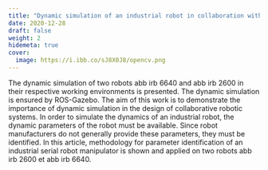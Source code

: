 ```yaml
---
title: "Dynamic simulation of an industrial robot in collaboration with an operator for safety purpose"
date: 2020-12-28
draft: false
weight: 2
hidemeta: true
cover:
  image: https://i.ibb.co/sJ8X0J8/opencv.png
---
```


The dynamic simulation of two robots abb irb 6640 and abb irb 2600 in their respective working environments is presented. The dynamic simulation is ensured by ROS-Gazebo. The aim of this work is to demonstrate the importance of dynamic simulation in the design of collaborative robotic systems. In order to simulate the dynamics of an industrial robot, the dynamic parameters of the robot must be available. Since robot manufacturers do not generally provide these parameters, they must be identified. In this article, methodology for parameter identification of an industrial serial robot manipulator is shown and applied on two robots abb irb 2600 et abb irb 6640.
